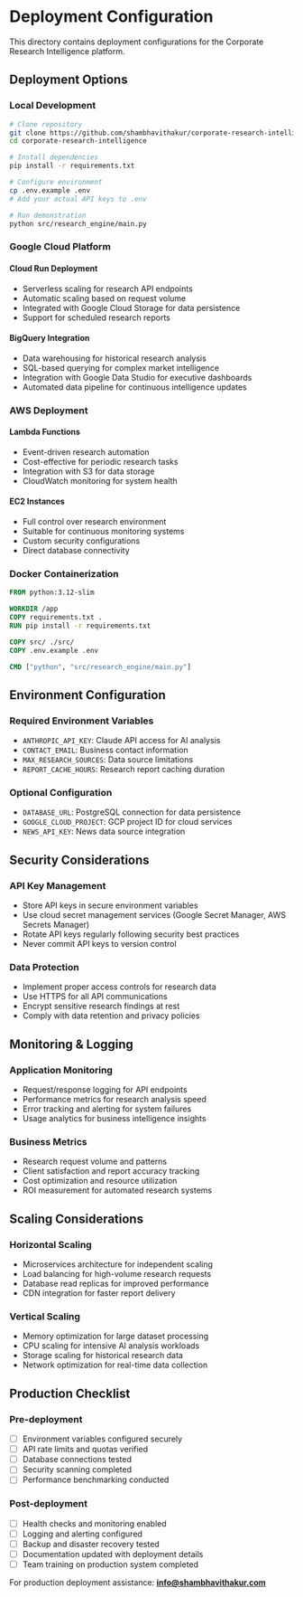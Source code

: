 # Deployment Configuration

This directory contains deployment configurations for the Corporate Research Intelligence platform.

## Deployment Options

### Local Development
```bash
# Clone repository
git clone https://github.com/shambhavithakur/corporate-research-intelligence.git
cd corporate-research-intelligence

# Install dependencies
pip install -r requirements.txt

# Configure environment
cp .env.example .env
# Add your actual API keys to .env

# Run demonstration
python src/research_engine/main.py
```

### Google Cloud Platform

#### Cloud Run Deployment
- Serverless scaling for research API endpoints
- Automatic scaling based on request volume
- Integrated with Google Cloud Storage for data persistence
- Support for scheduled research reports

#### BigQuery Integration
- Data warehousing for historical research analysis
- SQL-based querying for complex market intelligence
- Integration with Google Data Studio for executive dashboards
- Automated data pipeline for continuous intelligence updates

### AWS Deployment

#### Lambda Functions
- Event-driven research automation
- Cost-effective for periodic research tasks
- Integration with S3 for data storage
- CloudWatch monitoring for system health

#### EC2 Instances
- Full control over research environment
- Suitable for continuous monitoring systems
- Custom security configurations
- Direct database connectivity

### Docker Containerization

```dockerfile
FROM python:3.12-slim

WORKDIR /app
COPY requirements.txt .
RUN pip install -r requirements.txt

COPY src/ ./src/
COPY .env.example .env

CMD ["python", "src/research_engine/main.py"]
```

## Environment Configuration

### Required Environment Variables
- `ANTHROPIC_API_KEY`: Claude API access for AI analysis
- `CONTACT_EMAIL`: Business contact information
- `MAX_RESEARCH_SOURCES`: Data source limitations
- `REPORT_CACHE_HOURS`: Research report caching duration

### Optional Configuration
- `DATABASE_URL`: PostgreSQL connection for data persistence
- `GOOGLE_CLOUD_PROJECT`: GCP project ID for cloud services
- `NEWS_API_KEY`: News data source integration

## Security Considerations

### API Key Management
- Store API keys in secure environment variables
- Use cloud secret management services (Google Secret Manager, AWS Secrets Manager)
- Rotate API keys regularly following security best practices
- Never commit API keys to version control

### Data Protection
- Implement proper access controls for research data
- Use HTTPS for all API communications
- Encrypt sensitive research findings at rest
- Comply with data retention and privacy policies

## Monitoring & Logging

### Application Monitoring
- Request/response logging for API endpoints
- Performance metrics for research analysis speed
- Error tracking and alerting for system failures
- Usage analytics for business intelligence insights

### Business Metrics
- Research request volume and patterns
- Client satisfaction and report accuracy tracking
- Cost optimization and resource utilization
- ROI measurement for automated research systems

## Scaling Considerations

### Horizontal Scaling
- Microservices architecture for independent scaling
- Load balancing for high-volume research requests
- Database read replicas for improved performance
- CDN integration for faster report delivery

### Vertical Scaling
- Memory optimization for large dataset processing
- CPU scaling for intensive AI analysis workloads
- Storage scaling for historical research data
- Network optimization for real-time data collection

## Production Checklist

### Pre-deployment
- [ ] Environment variables configured securely
- [ ] API rate limits and quotas verified
- [ ] Database connections tested
- [ ] Security scanning completed
- [ ] Performance benchmarking conducted

### Post-deployment
- [ ] Health checks and monitoring enabled
- [ ] Logging and alerting configured
- [ ] Backup and disaster recovery tested
- [ ] Documentation updated with deployment details
- [ ] Team training on production system completed

For production deployment assistance: **info@shambhavithakur.com**
